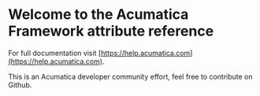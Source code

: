 # Welcome to the Acumatica Framework attribute reference

For full documentation visit [https://help.acumatica.com](https://help.acumatica.com).

This is an Acumatica developer community effort, feel free to contribute on Github.
